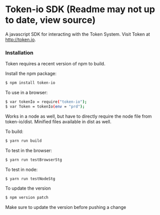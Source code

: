 # Token-io SDK  (Readme may not up to date, view source)

A javascript SDK for interacting with the Token System. Visit Token at http://token.io.

### Installation

Token requires a recent version of npm to build.

Install the npm package:

```sh
$ npm install token-io
```

To use in a browser:

```sh
$ var tokenIo = require("token-io");
$ var Token = tokenIo(env = "prd");
```


Works in a node as well, but have to directly require the node file from token-io/dist.
Minified files available in dist as well.

To build:
```sh
$ yarn run build
```

To test in the browser:
```sh
$ yarn run testBrowserStg
```

To test in node:
```sh
$ yarn run testNodeStg
```

To update the version
```sh
$ npm version patch
```

Make sure to update the version before pushing a change
